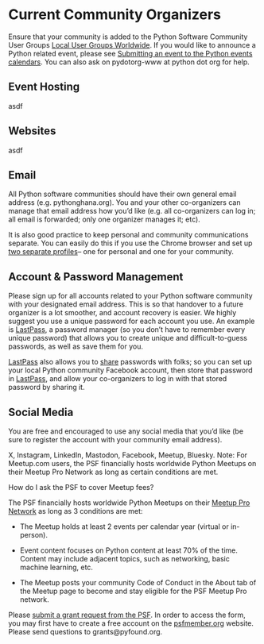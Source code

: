 # Current Community Organizers

Ensure that your community is added to the Python Software Community User Groups [Local User Groups Worldwide](https://wiki.python.org/moin/LocalUserGroups). If you would like to announce a Python related event, please see [Submitting an event to the Python events calendars](https://wiki.python.org/moin/PythonEventsCalendar#Submitting_an_Event). You can also ask on pydotorg-www at python dot org for help.


## Event Hosting

asdf


## Websites

asdf


## Email

All Python software communities should have their own general email address (e.g. pythonghana.org). You and your other co-organizers can manage that email address how you’d like (e.g. all co-organizers can log in; all email is forwarded; only one organizer manages it; etc).

It is also good practice to keep personal and community communications separate. You can easily do this if you use the Chrome browser and set up [two separate profiles](https://support.google.com/chrome/answer/2364824?hl=en)– one for personal and one for your community.


## Account & Password Management

Please sign up for all accounts related to your Python software community with your designated email address. This is so that handover to a future organizer is a lot smoother, and account recovery is easier. We highly suggest you use a unique password for each account you use. An example is [LastPass](https://lastpass.com/), a password manager (so you don’t have to remember every unique password) that allows you to create unique and difficult-to-guess passwords, as well as save them for you.

[LastPass](https://lastpass.com/) also allows you to [share](https://helpdesk.lastpass.com/sharing/) passwords with folks; so you can set up your local Python community Facebook account, then store that password in [LastPass](https://lastpass.com/), and allow your co-organizers to log in with that stored password by sharing it.


## Social Media

You are free and encouraged to use any social media that you’d like (be sure to register the account with your community email address).

X, Instagram, LinkedIn, Mastodon, Facebook, Meetup, Bluesky. Note: For Meetup.com users, the PSF financially hosts worldwide Python Meetups on their Meetup Pro Network as long as certain conditions are met. 

How do I ask the PSF to cover Meetup fees?

The PSF financially hosts worldwide Python Meetups on their [Meetup Pro Network](https://www.meetup.com/pro/python-software-foundation-meetups) as long as 3 conditions are met:

- The Meetup holds at least 2 events per calendar year (virtual or in-person).

- Event content focuses on Python content at least 70% of the time. Content may include adjacent topics, such as networking, basic machine learning, etc.

- The Meetup posts your community Code of Conduct in the About tab of the Meetup page to become and stay eligible for the PSF Meetup Pro network.

Please [submit a grant request from the PSF](https://psfmember.org/grant-proposals/). In order to access the form, you may first have to create a free account on the [psfmember.org](https://psfmember.org/) website. Please send questions to grants\@pyfound.org.

